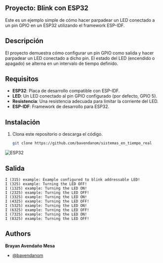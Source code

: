 ## Proyecto: Blink con ESP32

Este es un ejemplo simple de cómo hacer parpadear un LED conectado a un pin GPIO en un ESP32 utilizando el framework ESP-IDF.

## Descripción
El proyecto demuestra cómo configurar un pin GPIO como salida y hacer parpadear un LED conectado a dicho pin. El estado del LED (encendido o apagado) se alterna en un intervalo de tiempo definido.

## Requisitos
- **ESP32**: Placa de desarrollo compatible con ESP-IDF.
- **LED**: Un LED conectado al pin GPIO configurado (por defecto, GPIO 5).
- **Resistencia**: Una resistencia adecuada para limitar la corriente del LED.
- **ESP-IDF**: Framework de desarrollo para ESP32.

## Instalación
1. Clona este repositorio o descarga el código.
   ```bash
   git clone https://github.com/bavendanom/sistemas_en_tiempo_real

![ESP32](https://github.com/bavendanom/sistemas_en_tiempo_real/blob/main/blink/ESP32.png?raw=true)


## Salida

```text
I (315) example: Example configured to blink addressable LED!
I (325) example: Turning the LED OFF!
I (1325) example: Turning the LED ON!
I (2325) example: Turning the LED OFF!
I (3325) example: Turning the LED ON!
I (4325) example: Turning the LED OFF!
I (5325) example: Turning the LED ON!
I (6325) example: Turning the LED OFF!
I (7325) example: Turning the LED ON!
I (8325) example: Turning the LED OFF!
```

## Authors

**Brayan Avendaño Mesa**
- [@bavendanom](https://www.github.com/bavendanom)



